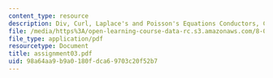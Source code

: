 ```yaml
---
content_type: resource
description: Div, Curl, Laplace's and Poisson's Equations Conductors, Capacitance.
file: /media/https%3A/open-learning-course-data-rc.s3.amazonaws.com/8-022-physics-ii-electricity-and-magnetism-fall-2002/98a64aa9b9a0180fdca69703c20f52b7_assignment03.pdf
file_type: application/pdf
resourcetype: Document
title: assignment03.pdf
uid: 98a64aa9-b9a0-180f-dca6-9703c20f52b7
---
```

